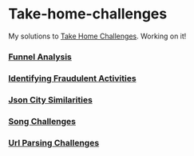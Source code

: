 # Take-home-challenges
My solutions to [Take Home Challenges](https://datamasked.com/). Working on it!

### [Funnel Analysis](https://github.com/LeviQian737/Take-home-challenges/tree/main/Funnel_Analysis)
### [Identifying Fraudulent Activities](https://github.com/LeviQian737/Take-home-challenges/tree/main/Identifying_Fraudulent_Activities)
### [Json City Similarities](https://github.com/LeviQian737/Take-home-challenges/tree/main/Json_City_Similarities)
### [Song Challenges](https://github.com/LeviQian737/Take-home-challenges/tree/main/Song_Challenge)
### [Url Parsing Challenges](https://github.com/LeviQian737/Take-home-challenges/tree/main/Url_Parsing_Challenge)
### []()
### []()
### []()
### []()
### []()
### []()
### []()
### []()
### []()
### []()
### []()
